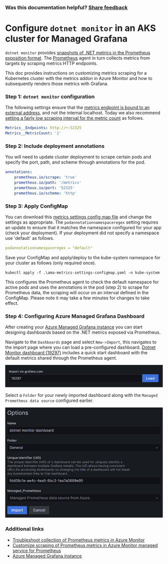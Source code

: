 ### Was this documentation helpful? [Share feedback](https://www.research.net/r/DGDQWXH?src=documentation%2Fgrafana)

# Configure `dotnet monitor` in an AKS cluster for Managed Grafana

`dotnet monitor` provides [snapshots of .NET metrics in the Prometheus exposition format](https://github.com/dotnet/dotnet-monitor/blob/main/documentation/api/metrics.md). The [Prometheus](https://prometheus.io/docs/introduction/overview/) agent in turn collects metrics from targets by scraping metrics HTTP endpoints.

This doc provides instructions on customizing metrics scraping for a Kubernetes cluster with the metrics addon in Azure Monitor and how to subsequently renders those metrics with Grafana.

### Step 1: `dotnet monitor` configuration

The following settings ensure that the [metrics endpoint is bound to an external address](https://github.com/dotnet/dotnet-monitor/blob/main/documentation/configuration/metrics-configuration.md#metrics-urls), and not the internal localhost. Today we also recommend [setting a fairly low scraping interval for the metric count](https://github.com/dotnet/dotnet-monitor/issues/4469) as follows.

```yaml
Metrics__Endpoints: http://+:52325
Metrics__MetricCount: '1'
```

### Step 2: Include deployment annotations
You will need to update cluster deployment to scrape certain pods and specify the port, path, and scheme through annotations for the pod.

```yaml
annotations:
    prometheus.io/scrape: 'true'
    prometheus.io/path: '/metrics'
    prometheus.io/port: '52325'
    prometheus.io/scheme: 'http'
```

### Step 3: Apply ConfigMap

You can download this [metrics settings config map file](https://github.com/Azure/prometheus-collector/blob/main/otelcollector/configmaps/ama-metrics-settings-configmap.yaml) and change the settings as appropriate. The `podannotationnamespaceregex` setting requires an update to ensure that it matches the namespace configured for your app (check your deployment). If your deployment did not specify a namespace use 'default' as follows.

```yaml
podannotationnamespaceregex = "default"
```

Save your ConfigMap and apply/deploy to the kube-system namespace for your cluster as follows (only required once).

```shell
kubectl apply -f .\ama-metrics-settings-configmap.yaml -n kube-system
```

This configures the Prometheus agent to check the default namespace for active pods and uses the annotations in the pod (step 2) to scrape for Prometheus data, the scraping will occur on an interval defined in the ConfigMap. Please note it may take a few minutes for changes to take effect.

### Step 4: Configuring Azure Managed Grafana Dashboard

After creating your [Azure Managed Grafana instance](https://learn.microsoft.com/en-us/azure/managed-grafana/quickstart-managed-grafana-portal) you can start designing dashboards based on the .NET metrics exposed via Prometheus.

Navigate to the `Dashboards` page and select `New->Import`, this navigates to the import page where you can load a pre-configured dashboard. [Dotnet Monitor dashboard (19297)](https://grafana.com/grafana/dashboards/19297-dotnet-monitor-dashboard/) includes a quick start dashboard with the default metrics shared through the Prometheus agent.

![Import to the Grafana dashboard](./grafana-import-dashboard.png "Import to the Grafana dashboard")

Select a `Folder` for your newly imported dashboard along with the `Managed Prometheus data source` configured earlier.

![Managed Prometheus data source](./grafana-import-dashboard-name-folder-id.png "Managed Prometheus data source")


### Additional links
- [Troubleshoot collection of Prometheus metrics in Azure Monitor](https://learn.microsoft.com/azure/azure-monitor/essentials/prometheus-metrics-troubleshoot)
- [Customize scraping of Prometheus metrics in Azure Monitor managed service for Prometheus](https://learn.microsoft.com/en-us/azure/azure-monitor/essentials/prometheus-metrics-scrape-configuration#configmaps)
- [Azure Managed Grafana instance](https://learn.microsoft.com/en-us/azure/managed-grafana/quickstart-managed-grafana-portal)
